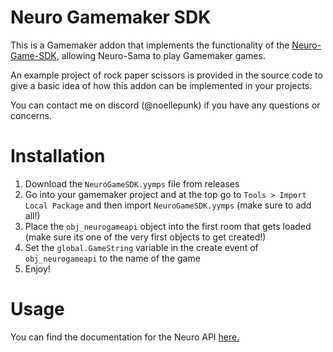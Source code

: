 # Neuro Gamemaker SDK
This is a Gamemaker addon that implements the functionality of the [Neuro-Game-SDK](https://github.com/VedalAI/neuro-game-sdk), allowing Neuro-Sama to play Gamemaker games.

An example project of rock paper scissors is provided in the source code to give a basic idea of how this addon can be implemented in your projects.

You can contact me on discord (@noellepunk) if you have any questions or concerns.

# Installation
1. Download the `NeuroGameSDK.yymps` file from releases
2. Go into your gamemaker project and at the top go to `Tools > Import Local Package` and then import `NeuroGameSDK.yymps` (make sure to add all!)
3. Place the `obj_neurogameapi` object into the first room that gets loaded (make sure its one of the very first objects to get created!)
4. Set the `global.GameString` variable in the create event of `obj_neurogameapi` to the name of the game
5. Enjoy!

# Usage
You can find the documentation for the Neuro API [here.](https://github.com/VedalAI/neuro-game-sdk/blob/main/API/README.md)
